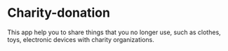 # Charity-donation
This app help you to share things that you no longer use, such as clothes, toys, electronic devices with charity organizations.
